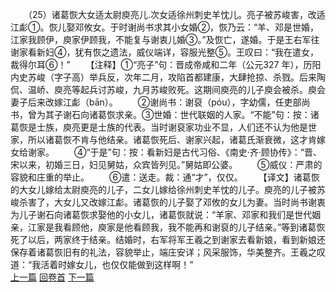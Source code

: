 　　（25）诸葛恢大女适太尉庾亮儿.次女适徐州刺史羊忱儿。亮子被苏峻害，改适江虨①。恢儿娶邓攸女。于时谢尚书求其小女婚②，恢乃云：“羊、邓是世婚，江家我顾伊，庾家伊顾我，不能复与谢衷儿婚③。”及恢亡，遂婚。于是王右军往谢家看新妇④，犹有恢之遗法，威仪端详，容服光整⑤。王叹曰：“我在遣女，裁得尔耳⑥！”
　　【注释】①“亮子”句：晋成帝咸和二年（公元327 年），历阳内史苏峻（字子高）举兵反，次年二月，攻陷首都建康，大肆抢掠、杀戮。后来陶侃、温峤、庾亮等起兵讨苏峻，九月苏峻败死。这期间庾亮的儿子庾会被杀。庾会妻子后来改嫁江虨（bān）。
　　②谢尚书：谢裒（póu），字幼儒，任吏部尚书，曾为其子谢石向诸葛恢求亲。③世婚：世代联姻的人家。“不能”句：按：诸葛恢是士族，庾亮更是士族的代表。当时谢裒家功业不显，人们还不认为他是世家，所以诸葛恢不肯与他结亲。诸葛恢死后、谢家兴起，诸葛氏渐衰微，这才肯嫁女给谢家。
　　④“于是”句：按：看新妇是古代习俗、《南史·齐·顾协传》：“晋、宋以来，初婚三日，妇见舅姑，众宾皆列见。”舅姑即公婆。
　　⑤威仪：严肃的容貌和庄重的举止。
　　⑥遣：送走。裁：通“才”，仅仅。
　　【译文】诸葛恢的大女儿嫁给太尉庾亮的儿子，二女儿嫁给徐州刺史羊忱的儿子。庾亮的儿子被苏峻杀害了，大女儿又改嫁江虨。诸葛恢的儿子娶了邓攸的女儿为妻。当时尚书谢衷为儿子谢石向诸葛恢求娶他的小女儿，诸葛恢就说：“羊家、邓家和我们是世代姻亲，江家是我看顾他，庾家是他看顾我，我不能再和谢裒的儿子结亲。”等到诸葛恢死了以后，两家终于结亲。结婚时，右军将军王羲之到谢家去看新娘，看到新娘还保存着诸葛恢旧有的礼法，容貌举止，端庄安详；风采服饰，华美整齐。王羲之叹道：“我活着时嫁女儿，也仅仅能做到这样啊！”
<br>[上一篇](05_24) [回卷首](05_00) [下一篇](05_26)
